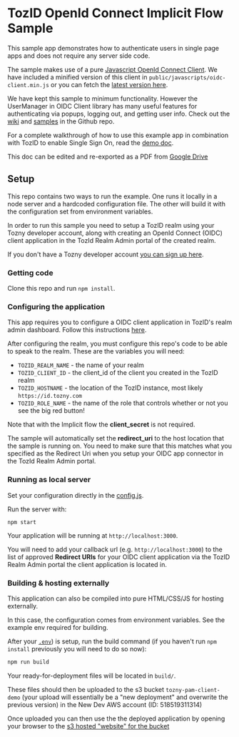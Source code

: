 # TozID OpenId Connect Implicit Flow Sample

This sample app demonstrates how to authenticate users in single page apps
and does not require any server side code.

The sample makes use of a pure [Javascript OpenId Connect Client](https://github.com/IdentityModel/oidc-client-js). We have included a minified
version of this client in `public/javascripts/oidc-client.min.js` or you can
fetch the [latest version here](https://github.com/IdentityModel/oidc-client-js/tree/dev/dist).

We have kept this sample to minimum functionality. However the UserManager in OIDC Client
library has many useful features for authenticating via popups, logging out, and
getting user info. Check out the [wiki](https://github.com/IdentityModel/oidc-client-js/wiki) and [samples](https://github.com/IdentityModel/oidc-client-js/tree/dev/sample/public) in the Github repo.

For a complete walkthrough of how to use this example app in combination with TozID to enable Single Sign On, read the [demo doc](./TozIDPoweredOIDCImplicitFlowThirdPartySSO).

This doc can be edited and re-exported as a PDF from [Google Drive](https://docs.google.com/document/d/1mQNwbp2_3g0UdxBziSV5rpbFERV2HXi_om27kDwlPw8/edit)

## Setup
This repo contains two ways to run the example. One runs it locally in a node server and a hardcoded configuration file. The other will build it with the configuration set from environment variables.

In order to run this sample you need to setup a TozID realm using your Tozny developer account, along with creating an OpenId Connect (OIDC) client
application in the TozId Realm Admin portal of the created realm.

If you don't have a Tozny developer account [you can sign up here](https://www.dashboard.tozny.com/register).

### Getting code

Clone this repo and run `npm install`.

### Configuring the application

This app requires you to configure a OIDC client application in TozID's realm admin dashboard. Follow this instructions [here](TozIDPoweredOIDCImplicitFlowThirdPartySSO.pdf).

After configuring the realm, you must configure this repo's code to be able to speak to the realm. These are the variables you will need:
* `TOZID_REALM_NAME` - the name of your realm
* `TOZID_CLIENT_ID` - the client_id of the client you created in the TozID realm
* `TOZID_HOSTNAME` - the location of the TozID instance, most likely `https://id.tozny.com`
* `TOZID_ROLE_NAME` - the name of the role that controls whether or not you see the big red button!

Note that with the Implicit flow the **client_secret** is not required.

The sample will automatically set the **redirect_uri** to the host
location that the sample is running on. You need to make sure that
this matches what you specified as the Redirect Uri when you
setup your OIDC app connector in the TozId Realm Admin portal.

### Running as local server

Set your configuration directly in the [config.js](public/javascripts/config.js).

Run the server with:
```
npm start
```

Your application will be running at `http://localhost:3000`.

You will need to add your callback url (e.g. `http://localhost:3000`) to the list of approved **Redirect URIs** for your OIDC client application via the TozID Realm Admin portal the client application is located in.

### Building & hosting externally

This application can also be compiled into pure HTML/CSS/JS for hosting externally.

In this case, the configuration comes from environment variables. See the example env required for building.

After your [`.env`](example.env)) is setup, run the build command (if you haven't run `npm install` previously you will need to do so now):


```bash
npm run build
```

Your ready-for-deployment files will be located in `build/`.

These files should then be uploaded to the s3 bucket `tozny-pam-client-demo` (your upload will essentially be a "new deployment" and overwrite the previous version) in the New Dev AWS account (ID: 518519311314)

Once uploaded you can then use the the deployed application by opening your browser to the [s3 hosted "website" for the bucket](http://tozny-pam-client-demo.s3-website-us-west-2.amazonaws.com)
